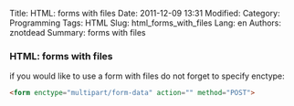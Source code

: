 Title: HTML: forms with files
Date: 2011-12-09 13:31
Modified: 
Category: Programming
Tags: HTML
Slug: html_forms_with_files
Lang: en
Authors: znotdead
Summary: forms with files

### HTML: forms with files

if you would like to use a form with files do not forget to specify enctype:
```html
<form enctype="multipart/form-data" action="" method="POST">
```
